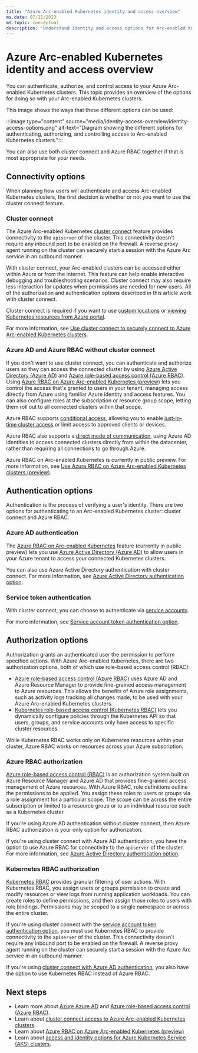 ```yaml
---
title: "Azure Arc-enabled Kubernetes identity and access overview"
ms.date: 07/21/2023
ms.topic: conceptual
description: "Understand identity and access options for Arc-enabled Kubernetes clusters."
---
```


# Azure Arc-enabled Kubernetes identity and access overview

You can authenticate, authorize, and control access to your Azure Arc-enabled Kubernetes clusters. This topic provides an overview of the options for doing so with your Arc-enabled Kubernetes clusters.

This image shows the ways that these different options can be used:

:::image type="content" source="media/identity-access-overview/identity-access-options.png" alt-text="Diagram showing the different options for authenticating, authorizing, and controlling access to Arc-enabled Kubernetes clusters.":::

You can also use both cluster connect and Azure RBAC together if that is most appropriate for your needs.

## Connectivity options

When planning how users will authenticate and access Arc-enabled Kubernetes clusters, the first decision is whether or not you want to use the cluster connect feature.

### Cluster connect

The Azure Arc-enabled Kubernetes [cluster connect](conceptual-cluster-connect.md) feature provides connectivity to the `apiserver` of the cluster. This connectivity doesn't require any inbound port to be enabled on the firewall. A reverse proxy agent running on the cluster can securely start a session with the Azure Arc service in an outbound manner.

With cluster connect, your Arc-enabled clusters can be accessed either within Azure or from the internet. This feature can help enable interactive debugging and troubleshooting scenarios.  Cluster connect may also require less interaction for updates when permissions are needed for new users. All of the authorization and authentication options described in this article work with cluster connect.

Cluster connect is required if you want to use [custom locations](conceptual-custom-locations.md) or [viewing Kubernetes resources from Azure portal](kubernetes-resource-view.md).

For more information, see [Use cluster connect to securely connect to Azure Arc-enabled Kubernetes clusters](cluster-connect.md).

### Azure AD and Azure RBAC without cluster connect

If you don't want to use cluster connect, you can authenticate and authorize users so they can access the connected cluster by using [Azure Active Directory (Azure AD)](/azure/active-directory/fundamentals/active-directory-whatis) and [Azure role-based access control (Azure RBAC)](/azure/role-based-access-control/overview). Using [Azure RBAC on Azure Arc-enabled Kubernetes (preview)](conceptual-azure-rbac.md) lets you control the access that's granted to users in your tenant, managing access directly from Azure using familiar Azure identity and access features. You can also configure roles at the subscription or resource group scope, letting them roll out to all connected clusters within that scope.

Azure RBAC supports [conditional access](azure-rbac.md#use-conditional-access-with-azure-ad), allowing you to enable [just-in-time cluster access](azure-rbac.md#configure-just-in-time-cluster-access-with-azure-ad) or limit access to approved clients or devices.

Azure RBAC also supports a [direct mode of communication](azure-rbac.md#use-a-shared-kubeconfig-file), using Azure AD identities to access connected clusters directly from within the datacenter, rather than requiring all connections to go through Azure.

Azure RBAC on Arc-enabled Kubernetes is currently in public preview. For more information, see  [Use Azure RBAC on Azure Arc-enabled Kubernetes clusters (preview)](azure-rbac.md).

## Authentication options

Authentication is the process of verifying a user's identity. There are two options for authenticating to an Arc-enabled Kubernetes cluster: cluster connect and Azure RBAC.

### Azure AD authentication

The [Azure RBAC on Arc-enabled Kubernetes](conceptual-azure-rbac.md) feature (currently in public preview) lets you use [Azure Active Directory (Azure AD)](/azure/active-directory/fundamentals/active-directory-whatis) to allow users in your Azure tenant to access your connected Kubernetes clusters.

You can also use Azure Active Directory authentication with cluster connect. For more information, see [Azure Active Directory authentication option](cluster-connect.md#option-1-azure-active-directory-authentication).

### Service token authentication

With cluster connect, you can choose to authenticate via [service accounts](https://kubernetes.io/docs/reference/access-authn-authz/authentication/#service-account-tokens).

For more information, see [Service account token authentication option](cluster-connect.md#option-2-service-account-token-authentication).

## Authorization options

Authorization grants an authenticated user the permission to perform specified actions. With Azure Arc-enabled Kubernetes, there are two authorization options, both of which use role-based access control (RBAC):

- [Azure role-based access control (Azure RBAC)](/azure/role-based-access-control/overview) uses Azure AD and Azure Resource Manager to provide fine-grained access management to Azure resources. This allows the benefits of Azure role assignments, such as activity logs tracking all changes made, to be used with your Azure Arc-enabled Kubernetes clusters.
- [Kubernetes role-based access control (Kubernetes RBAC)](https://kubernetes.io/docs/reference/access-authn-authz/rbac/) lets you dynamically configure policies through the Kubernetes API so that users, groups, and service accounts only have access to specific cluster resources.

While Kubernetes RBAC works only on Kubernetes resources within your cluster, Azure RBAC works on resources across your Azure subscription.

### Azure RBAC authorization

[Azure role-based access control (RBAC)](../../role-based-access-control/overview.md) is an authorization system built on Azure Resource Manager and Azure AD that provides fine-grained access management of Azure resources. With Azure RBAC, role definitions outline the permissions to be applied. You assign these roles to users or groups via a role assignment for a particular scope. The scope can be across the entire subscription or limited to a resource group or to an individual resource such as a Kubernetes cluster.

If you're using Azure AD authentication without cluster connect, then Azure RBAC authorization is your only option for authorization.

If you're using cluster connect with Azure AD authentication, you have the option to use Azure RBAC for connectivity to the `apiserver` of the cluster. For more information, see [Azure Active Directory authentication option](cluster-connect.md#option-1-azure-active-directory-authentication).

### Kubernetes RBAC authorization

[Kubernetes RBAC](https://kubernetes.io/docs/reference/access-authn-authz/rbac/) provides granular filtering of user actions. With Kubernetes RBAC, you assign users or groups permission to create and modify resources or view logs from running application workloads. You can create roles to define permissions, and then assign those roles to users with role bindings. Permissions may be scoped to a single namespace or across the entire cluster.

If you're using cluster connect with the [service account token authentication option](cluster-connect.md#option-2-service-account-token-authentication), you must use Kubernetes RBAC to provide connectivity to the `apiserver` of the cluster. This connectivity doesn't require any inbound port to be enabled on the firewall. A reverse proxy agent running on the cluster can securely start a session with the Azure Arc service in an outbound manner.

If you're using [cluster connect with Azure AD authentication](cluster-connect.md#option-1-azure-active-directory-authentication), you also have the option to use Kubernetes RBAC instead of Azure RBAC.

## Next steps

- Learn more about [Azure Azure AD](/azure/active-directory/fundamentals/active-directory-whatis) and [Azure role-based access control (Azure RBAC)](/azure/role-based-access-control/overview).
- Learn about [cluster connect access to Azure Arc-enabled Kubernetes clusters](conceptual-cluster-connect.md).
- Learn about [Azure RBAC on Azure Arc-enabled Kubernetes (preview)](conceptual-azure-rbac.md)
- Learn about [access and identity options for Azure Kubernetes Service (AKS) clusters](../../aks/concepts-identity.md).
